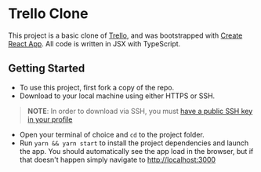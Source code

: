 # Trello Clone

This project is a basic clone of [Trello](https://trello.com), and was bootstrapped with [Create React App](https://github.com/facebook/create-react-app). All code is written in JSX with TypeScript.

## Getting Started

* To use this project, first fork a copy of the repo. 
* Download to your local machine using either HTTPS or SSH.

> **NOTE**: In order to download via SSH, you must [have a public SSH key in your profile](https://help.github.com/en/github/authenticating-to-github/connecting-to-github-with-ssh)

* Open your terminal of choice and `cd` to the project folder.
* Run `yarn && yarn start` to install the project dependencies and launch the app. You should automatically see the app load in the browser, but if that doesn't happen simply navigate to [http://localhost:3000](http://localhost:300)


